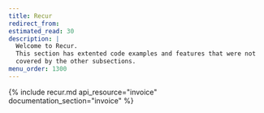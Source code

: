 ```yaml
---
title: Recur
redirect_from:
estimated_read: 30
description: |
  Welcome to Recur.
  This section has extented code examples and features that were not
  covered by the other subsections.
menu_order: 1300
---
```


{% include recur.md api_resource="invoice" documentation_section="invoice" %}
